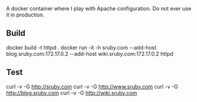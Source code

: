 A docker container where I play with Apache configuration. Do not ever use it in
production.

## Build
docker build -t httpd .
docker run -it -h sruby.com --add-host blog.sruby.com:172.17.0.2 --add-host wiki.sruby.com:172.17.0.2 httpd

## Test
curl -v -G http://sruby.com
curl -v -G http://www.sruby.com
curl -v -G http://blog.sruby.com
curl -v -G http://wiki.sruby.com
